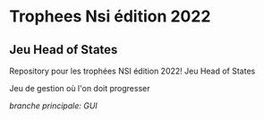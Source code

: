 # Trophees Nsi édition 2022

## Jeu Head of States

Repository pour les trophées NSI édition 2022!
Jeu Head of States

Jeu de gestion où l'on doit progresser

*branche principale: GUI*
